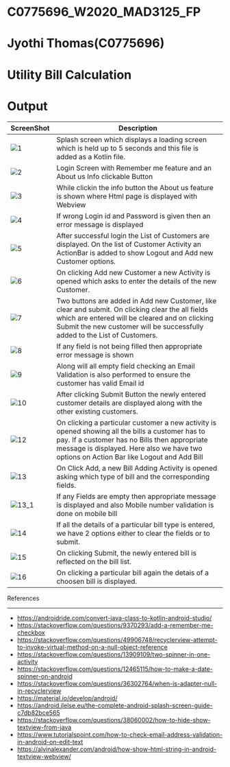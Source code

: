 # C0775696_W2020_MAD3125_FP
# Jyothi Thomas(C0775696)

# Utility Bill Calculation

# Output
|ScreenShot|Description|
---|---
|![1](https://github.com/jyothithomas/C0775696_W2020_MAD3125_FP/blob/master/ScreenshotFP/1.png)|Splash screen which displays a loading screen which is held up to 5 seconds and this file is added as a Kotlin file.|
|![2](https://github.com/jyothithomas/C0775696_W2020_MAD3125_FP/blob/master/ScreenshotFP/2.png)|Login Screen with Remember me feature and an About us Info clickable Button|
|![3](https://github.com/jyothithomas/C0775696_W2020_MAD3125_FP/blob/master/ScreenshotFP/5.png)|While clickin the info button the About us feature is shown where Html page is displayed with Webview|
|![4](https://github.com/jyothithomas/C0775696_W2020_MAD3125_FP/blob/master/ScreenshotFP/5_1.png)|If wrong Login id and Password is given then an error message is displayed|
|![5](https://github.com/jyothithomas/C0775696_W2020_MAD3125_FP/blob/master/ScreenshotFP/6.png)|After successful login the List of Customers are displayed. On the list of Customer Activity an ActionBar is added to show Logout and Add new Customer options.|
|![6](https://github.com/jyothithomas/C0775696_W2020_MAD3125_FP/blob/master/ScreenshotFP/7.png)|On clicking Add new Customer a new Activity is opened which asks to enter the details of the new Customer.|
|![7](https://github.com/jyothithomas/C0775696_W2020_MAD3125_FP/blob/master/ScreenshotFP/8.png)|Two buttons are added in Add new Customer, like clear and submit. On clicking clear the all fields which are entered will be cleared and on clicking Submit the new customer will be successfully added to the List of Customers.|
|![8](https://github.com/jyothithomas/C0775696_W2020_MAD3125_FP/blob/master/ScreenshotFP/9.png)|If any field is not being filled then appropriate error message is shown|
|![9](https://github.com/jyothithomas/C0775696_W2020_MAD3125_FP/blob/master/ScreenshotFP/10.png)|Along will all empty field checking an Email Validation is also performed to ensure the customer has valid Email id|
|![10](https://github.com/jyothithomas/C0775696_W2020_MAD3125_FP/blob/master/ScreenshotFP/11.png)|After clicking Submit Button the newly entered customer details are displayed along with the other existing customers.|
|![12](https://github.com/jyothithomas/C0775696_W2020_MAD3125_FP/blob/master/ScreenshotFP/12.png)|On clicking a particular customer a new activity is opened showing all the bills a customer has to pay. If a customer has no Bills then appropriate message is displayed. Here also we have two options on Action Bar like Logout and Add Bill|
|![13](https://github.com/jyothithomas/C0775696_W2020_MAD3125_FP/blob/master/ScreenshotFP/13.png)|On Click Add, a new Bill Adding Activity is opened asking which type of bill and the corresponding fields. |
|![13_1](https://github.com/jyothithomas/C0775696_W2020_MAD3125_FP/blob/master/ScreenshotFP/13_1.png)|If any Fields are empty then appropriate message is displayed and also Mobile number validation is done on mobile bill|
|![14](https://github.com/jyothithomas/C0775696_W2020_MAD3125_FP/blob/master/ScreenshotFP/14.png)|If all the details of a particular bill type is entered, we have 2 options either to clear the fields or to submit.|
|![15](https://github.com/jyothithomas/C0775696_W2020_MAD3125_FP/blob/master/ScreenshotFP/15.png)|On clicking Submit, the newly entered bill is reflected on the bill list.|
|![16](https://github.com/jyothithomas/C0775696_W2020_MAD3125_FP/blob/master/ScreenshotFP/16.png)|On clicking a particular bill again the detais of a choosen bill is displayed.|
References
__________
* https://androidride.com/convert-java-class-to-kotlin-android-studio/
* https://stackoverflow.com/questions/9370293/add-a-remember-me-checkbox
* https://stackoverflow.com/questions/49906748/recyclerview-attempt-to-invoke-virtual-method-on-a-null-object-reference
* https://stackoverflow.com/questions/13909109/two-spinner-in-one-activity
* https://stackoverflow.com/questions/12465115/how-to-make-a-date-spinner-on-android
* https://stackoverflow.com/questions/36302764/when-is-adapter-null-in-recyclerview
* https://material.io/develop/android/
* https://android.jlelse.eu/the-complete-android-splash-screen-guide-c7db82bce565
* https://stackoverflow.com/questions/38060002/how-to-hide-show-textview-from-java
* https://www.tutorialspoint.com/how-to-check-email-address-validation-in-android-on-edit-text
* https://alvinalexander.com/android/how-show-html-string-in-android-textview-webview/

